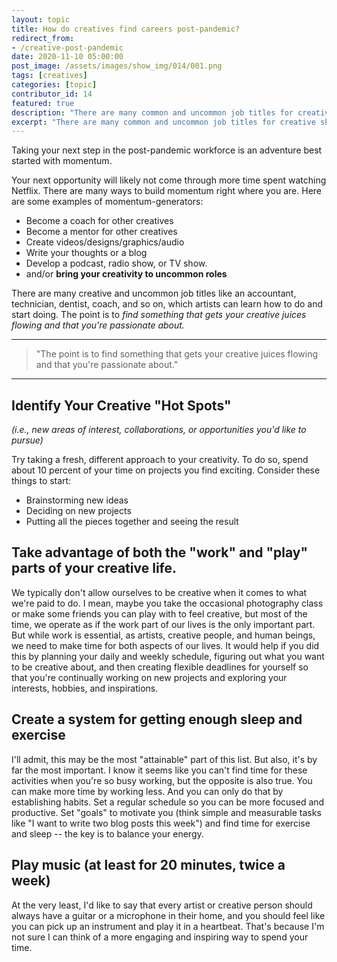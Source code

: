 ```yaml
---
layout: topic
title: How do creatives find careers post-pandemic?
redirect_from:
- /creative-post-pandemic
date: 2020-11-10 05:00:00
post_image: /assets/images/show_img/014/001.png 
tags: [creatives]
categories: [topic]
contributor_id: 14
featured: true
description: "There are many common and uncommon job titles for creative skills..."
excerpt: "There are many common and uncommon job titles for creative skills..."
---
```

<p class="lead">Taking your next step in the post-pandemic workforce is an adventure best started with momentum.</p>

Your next opportunity will likely not come through more time spent watching Netflix. There are many ways to build momentum right where you are. Here are some examples of momentum-generators:

- Become a coach for other creatives 
- Become a mentor for other creatives 
- Create videos/designs/graphics/audio 
- Write your thoughts or a blog 
- Develop a podcast, radio show, or TV show. 
- and/or **bring your creativity to uncommon roles**

There are many creative and uncommon job titles like an accountant, technician, dentist, coach, and so on, which artists can learn how to do and start doing. The point is to *find something that gets your creative juices flowing and that you're passionate about.*

<hr class="mt-5" />
<blockquote class="lead">"The point is to find something that gets your creative juices flowing and that you're passionate about."</blockquote>
<hr class="mt-5 mb-5" />

## Identify Your Creative "Hot Spots"
_(i.e., new areas of interest, collaborations, or opportunities you'd like to pursue)_

Try taking a fresh, different approach to your creativity. To do so, spend about 10 percent of your time on projects you find exciting. Consider these things to start:

- Brainstorming new ideas 
- Deciding on new projects 
- Putting all the pieces together and seeing the result 

## Take advantage of both the "work" and "play" parts of your creative life.

We typically don't allow ourselves to be creative when it comes to what we're paid to do. I mean, maybe you take the occasional photography class or make some friends you can play with to feel creative, but most of the time, we operate as if the work part of our lives is the only important part. But while work is essential, as artists, creative people, and human beings, we need to make time for both aspects of our lives. It would help if you did this by planning your daily and weekly schedule, figuring out what you want to be creative about, and then creating flexible deadlines for yourself so that you're continually working on new projects and exploring your interests, hobbies, and inspirations. 

## Create a system for getting enough sleep and exercise 

I'll admit, this may be the most "attainable" part of this list. But also, it's by far the most important. I know it seems like you can't find time for these activities when you're so busy working, but the opposite is also true. You can make more time by working less. And you can only do that by establishing habits. Set a regular schedule so you can be more focused and productive. Set "goals" to motivate you (think simple and measurable tasks like "I want to write two blog posts this week") and find time for exercise and sleep -- the key is to balance your energy.

## Play music (at least for 20 minutes, twice a week) 
At the very least, I'd like to say that every artist or creative person should always have a guitar or a microphone in their home, and you should feel like you can pick up an instrument and play it in a heartbeat. That's because I'm not sure I can think of a more engaging and inspiring way to spend your time.